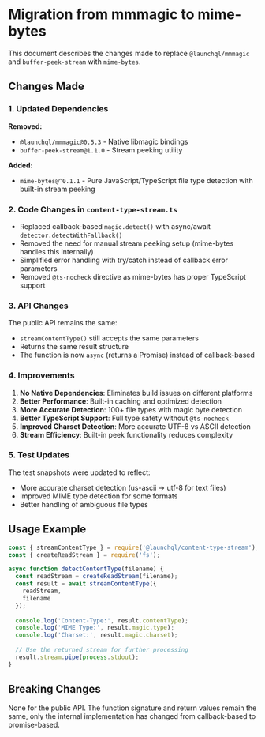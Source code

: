 # Migration from mmmagic to mime-bytes

This document describes the changes made to replace `@launchql/mmmagic` and `buffer-peek-stream` with `mime-bytes`.

## Changes Made

### 1. Updated Dependencies

**Removed:**
- `@launchql/mmmagic@0.5.3` - Native libmagic bindings
- `buffer-peek-stream@1.1.0` - Stream peeking utility

**Added:**
- `mime-bytes@^0.1.1` - Pure JavaScript/TypeScript file type detection with built-in stream peeking

### 2. Code Changes in `content-type-stream.ts`

- Replaced callback-based `magic.detect()` with async/await `detector.detectWithFallback()`
- Removed the need for manual stream peeking setup (mime-bytes handles this internally)
- Simplified error handling with try/catch instead of callback error parameters
- Removed `@ts-nocheck` directive as mime-bytes has proper TypeScript support

### 3. API Changes

The public API remains the same:
- `streamContentType()` still accepts the same parameters
- Returns the same result structure
- The function is now `async` (returns a Promise) instead of callback-based

### 4. Improvements

1. **No Native Dependencies**: Eliminates build issues on different platforms
2. **Better Performance**: Built-in caching and optimized detection
3. **More Accurate Detection**: 100+ file types with magic byte detection
4. **Better TypeScript Support**: Full type safety without `@ts-nocheck`
5. **Improved Charset Detection**: More accurate UTF-8 vs ASCII detection
6. **Stream Efficiency**: Built-in peek functionality reduces complexity

### 5. Test Updates

The test snapshots were updated to reflect:
- More accurate charset detection (us-ascii → utf-8 for text files)
- Improved MIME type detection for some formats
- Better handling of ambiguous file types

## Usage Example

```javascript
const { streamContentType } = require('@launchql/content-type-stream');
const { createReadStream } = require('fs');

async function detectContentType(filename) {
  const readStream = createReadStream(filename);
  const result = await streamContentType({
    readStream,
    filename
  });
  
  console.log('Content-Type:', result.contentType);
  console.log('MIME Type:', result.magic.type);
  console.log('Charset:', result.magic.charset);
  
  // Use the returned stream for further processing
  result.stream.pipe(process.stdout);
}
```

## Breaking Changes

None for the public API. The function signature and return values remain the same, only the internal implementation has changed from callback-based to promise-based.